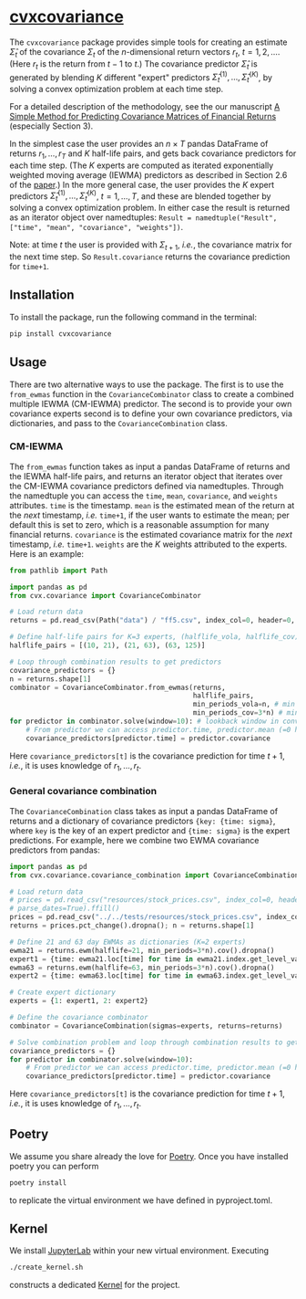# [cvxcovariance](http://www.cvxgrp.org/cov_pred_finance)

The `cvxcovariance` package
provides simple tools for creating an estimate $\hat\Sigma_t$ of the covariance $\Sigma_t$ of the $n$-dimensional return vectors $r_t$, $t=1,2,\ldots$. (Here $r_t$ is the return from $t-1$ to $t$.) The covariance predictor $\hat\Sigma_t$ is generated by blending $K$ different "expert" predictors $\hat\Sigma_t^{(1)},\ldots,\hat\Sigma_t^{(K)}$, by solving a convex optimization problem at each time step.

For a detailed description of the methodology, see the our manuscript [A Simple Method for Predicting
Covariance Matrices of Financial Returns](https://web.stanford.edu/~boyd/papers/cov_pred_finance.html) (especially Section 3).

In the simplest case the user provides an $n\times T$ pandas DataFrame
of returns $r_1,\ldots,r_T$ and $K$ half-life pairs, and gets back covariance predictors for each time
step. (The $K$ experts are computed as iterated exponentially weighted moving average (IEWMA) predictors as described in Section 2.6 of the [paper](https://web.stanford.edu/~boyd/papers/cov_pred_finance.html).) In the more general case, the user provides the $K$ expert predictors $\hat\Sigma_t^{(1)},\ldots,\hat\Sigma_t^{(K)}$, $t=1,\ldots,T$, and these are blended together by solving a convex optimization problem. In either case the result is returned as an iterator object over namedtuples: `Result = namedtuple("Result", ["time", "mean", "covariance", "weights"])`.


Note: at time $t$ the user is provided with $\Sigma_{t+1}$,
$\textit{i.e.}$, the covariance matrix for the next time step. So `Result.covariance` returns the covariance prediction for `time+1`.

## Installation
To install the package, run the following command in the terminal:

```bash
pip install cvxcovariance
```

## Usage
There are two alternative ways to use the package. The first is to use the
`from_ewmas` function in the `CovarianceCombinator` class to create a combined multiple IEWMA (CM-IEWMA) predictor. The second is to provide your own covariance experts
second is to define your own covariance predictors, via dictionaries, and pass to the `CovarianceCombination` class.

### CM-IEWMA
The `from_ewmas` function takes as input a pandas DataFrame of
returns and the IEWMA half-life pairs, and returns an iterator object that
iterates over the CM-IEWMA covariance predictors defined via namedtuples. Through the namedtuple you can access the `time`, `mean`, `covariance`, and `weights` attributes. `time` is the timestamp. `mean` is the estimated mean of the return at the $\textit{next}$ timestamp, $\textit{i.e.}$ `time+1`, if the user wants to estimate the mean; per default this is set to zero, which is a reasonable assumption for many financial returns. `covariance` is the estimated covariance matrix for the $\textit{next}$ timestamp, $\textit{i.e.}$ `time+1`. `weights` are the $K$ weights attributed to the experts. Here is an example:
    
```python
from pathlib import Path

import pandas as pd
from cvx.covariance import CovarianceCombinator

# Load return data
returns = pd.read_csv(Path("data") / "ff5.csv", index_col=0, header=0, parse_dates=True).iloc[:1000]

# Define half-life pairs for K=3 experts, (halflife_vola, halflife_cov)
halflife_pairs = [(10, 21), (21, 63), (63, 125)]

# Loop through combination results to get predictors
covariance_predictors = {}
n = returns.shape[1]
combinator = CovarianceCombinator.from_ewmas(returns, 
                                             halflife_pairs,
                                             min_periods_vola=n, # min periods for volatility estimation
                                             min_periods_cov=3*n) # min periods for correlation estimation (must be at least n)
for predictor in combinator.solve(window=10): # lookback window in convex optimization problem
    # From predictor we can access predictor.time, predictor.mean (=0 here), predictor.covariance, and predictor.weights
    covariance_predictors[predictor.time] = predictor.covariance
```
Here `covariance_predictors[t]` is the covariance prediction for time $t+1$, $\textit{i.e.}$, it is uses knowledge of $r_1,\ldots,r_t$.

### General covariance combination
The `CovarianceCombination` class takes as input a pandas DataFrame of
returns and a dictionary of covariance predictors `{key: {time:
sigma}`, where `key` is the key of an expert predictor and `{time:
sigma}` is the expert predictions. For example, here we combine two EWMA covariance predictors from pandas:

```python
import pandas as pd
from cvx.covariance.covariance_combination import CovarianceCombination

# Load return data
# prices = pd.read_csv("resources/stock_prices.csv", index_col=0, header=0,
# parse_dates=True).ffill()
prices = pd.read_csv("../../tests/resources/stock_prices.csv", index_col=0, header=0, parse_dates=True).ffill()
returns = prices.pct_change().dropna(); n = returns.shape[1]

# Define 21 and 63 day EWMAs as dictionaries (K=2 experts)
ewma21 = returns.ewm(halflife=21, min_periods=3*n).cov().dropna()
expert1 = {time: ewma21.loc[time] for time in ewma21.index.get_level_values(0).unique()}
ewma63 = returns.ewm(halflife=63, min_periods=3*n).cov().dropna()
expert2 = {time: ewma63.loc[time] for time in ewma63.index.get_level_values(0).unique()}

# Create expert dictionary
experts = {1: expert1, 2: expert2}

# Define the covariance combinator 
combinator = CovarianceCombination(sigmas=experts, returns=returns)

# Solve combination problem and loop through combination results to get predictors
covariance_predictors = {}
for predictor in combinator.solve(window=10):
    # From predictor we can access predictor.time, predictor.mean (=0 here), predictor.covariance, and predictor.weights
    covariance_predictors[predictor.time] = predictor.covariance
```
Here `covariance_predictors[t]` is the covariance prediction for time $t+1$, $\textit{i.e.}$, it is uses knowledge of $r_1,\ldots,r_t$.

## Poetry

We assume you share already the love for [Poetry](https://python-poetry.org).
Once you have installed poetry you can perform

```bash
poetry install
```

to replicate the virtual environment we have defined in pyproject.toml.

## Kernel

We install [JupyterLab](https://jupyter.org) within your new virtual
environment. Executing

```bash
./create_kernel.sh
```

constructs a dedicated
[Kernel](https://docs.jupyter.org/en/latest/projects/kernels.html) for the
project.


